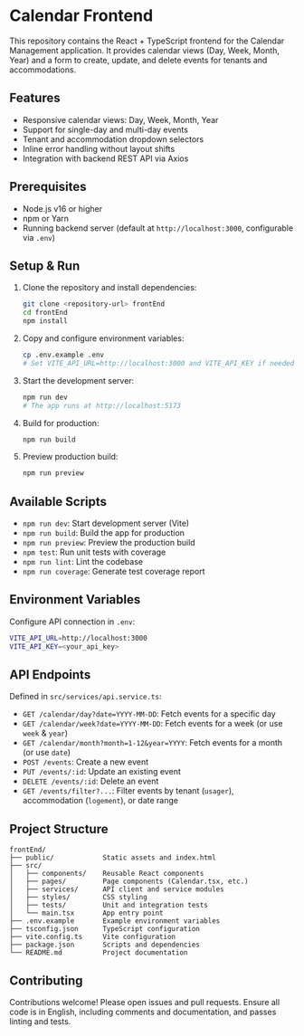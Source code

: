 # Calendar Frontend

This repository contains the React + TypeScript frontend for the Calendar Management application. It provides calendar views (Day, Week, Month, Year) and a form to create, update, and delete events for tenants and accommodations.

## Features

- Responsive calendar views: Day, Week, Month, Year
- Support for single-day and multi-day events
- Tenant and accommodation dropdown selectors
- Inline error handling without layout shifts
- Integration with backend REST API via Axios

## Prerequisites

- Node.js v16 or higher
- npm or Yarn
- Running backend server (default at `http://localhost:3000`, configurable via `.env`)

## Setup & Run

1. Clone the repository and install dependencies:

   ```bash
   git clone <repository-url> frontEnd
   cd frontEnd
   npm install
   ```

2. Copy and configure environment variables:

   ```bash
   cp .env.example .env
   # Set VITE_API_URL=http://localhost:3000 and VITE_API_KEY if needed
   ```

3. Start the development server:

   ```bash
   npm run dev
   # The app runs at http://localhost:5173
   ```

4. Build for production:

   ```bash
   npm run build
   ```

5. Preview production build:

   ```bash
   npm run preview
   ```

## Available Scripts

- `npm run dev`: Start development server (Vite)
- `npm run build`: Build the app for production
- `npm run preview`: Preview the production build
- `npm test`: Run unit tests with coverage
- `npm run lint`: Lint the codebase
- `npm run coverage`: Generate test coverage report

## Environment Variables

Configure API connection in `.env`:

```bash
VITE_API_URL=http://localhost:3000
VITE_API_KEY=<your_api_key>
```

## API Endpoints

Defined in `src/services/api.service.ts`:

- `GET /calendar/day?date=YYYY-MM-DD`: Fetch events for a specific day
- `GET /calendar/week?date=YYYY-MM-DD`: Fetch events for a week (or use `week` & `year`)
- `GET /calendar/month?month=1-12&year=YYYY`: Fetch events for a month (or use `date`)
- `POST /events`: Create a new event
- `PUT /events/:id`: Update an existing event
- `DELETE /events/:id`: Delete an event
- `GET /events/filter?...`: Filter events by tenant (`usager`), accommodation (`logement`), or date range

## Project Structure

```
frontEnd/
├── public/            Static assets and index.html
├── src/
│   ├── components/    Reusable React components
│   ├── pages/         Page components (Calendar.tsx, etc.)
│   ├── services/      API client and service modules
│   ├── styles/        CSS styling
│   ├── tests/         Unit and integration tests
│   └── main.tsx       App entry point
├── .env.example       Example environment variables
├── tsconfig.json      TypeScript configuration
├── vite.config.ts     Vite configuration
├── package.json       Scripts and dependencies
└── README.md          Project documentation
```

## Contributing

Contributions welcome! Please open issues and pull requests. Ensure all code is in English, including comments and documentation, and passes linting and tests.
